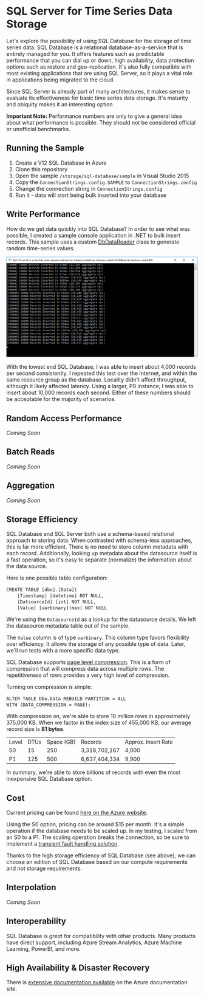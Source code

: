 # SQL Server for Time Series Data Storage

Let's explore the possibility of using SQL Database for the storage of time series data. SQL Database is a relational database-as-a-service that is entirely managed for you. It offers features such as predictable performance that you can dial up or down, high availability, data protection options such as restore and geo-replication. It's also fully compatible with most existing applications that are using SQL Server, so it plays a vital role in applications being migrated to the cloud.

Since SQL Server is already part of many architectures, it makes sense to evaluate its effectiveness for basic time series data storage. It's maturity and obiquity makes it an interesting option.

**Important Note:** Performance numbers are only to give a general idea about what performance is possible. They should not be considered official or unofficial benchmarks.

## Running the Sample

1. Create a V12 SQL Database in Azure
1. Clone this repository
1. Open the sample `/storage/sql-database/sample` in Visual Studio 2015
1. Copy the `ConnectionStrings.config.SAMPLE` to `ConnectionStrings.config`
1. Change the connection string in `ConnectionStrings.config`
1. Run it - data will start being bulk inserted into your database

## Write Performance

How do we get data quickly into SQL Database? In order to see what was possible, I created a sample console application in .NET to bulk insert records. This sample uses a custom [DbDataReader](https://msdn.microsoft.com/en-us/library/system.data.common.dbdatareader(v=vs.110).aspx) class to generate random time-series values.

![Bulk Insert Performance Screenshot](bulk-insert-performance-screenshot.jpg)

With the lowest end SQL Database, I was able to insert about 4,000 records per second consistently. I repeated this test over the internet, and within the same resource group as the database. Locality didn't affect throughput, although it likely affected latency. Using a larger, P0 instance, I was able to insert about 10,000 records each second. Either of these numbers should be acceptable for the majority of scenarios.


## Random Access Performance

*Coming Soon*

## Batch Reads

*Coming Soon*

## Aggregation

*Coming Soon*

## Storage Efficiency

SQL Database and SQL Server both use a schema-based relational approach to storing data. When contrasted with schema-less approaches, this is far more efficient. There is no need to store column metadata with each record. Additionally, looking up metadata about the datasource itself is a fast operation, so it's easy to separate (normalize) the information about the data source.

Here is one possible table configuration:

    CREATE TABLE [dbo].[Data](
        [Timestamp] [datetime] NOT NULL,
        [DatsourceId] [int] NOT NULL,
        [Value] [varbinary](max) NOT NULL
        
We're using the `DatasourceId` as a lookup for the datasource details. We left the datasource metadata table out of the sample.

The `Value` column is of type `varbinary`. This column type favors flexibility over efficiency. It allows the storage of any possible type of data. Later, we'll run tests with a more specific data type.

SQL Database supports [page level compression](https://msdn.microsoft.com/en-us/library/cc280464.aspx). This is a form of compression that will compress data across multiple rows. The repetitiveness of rows provides a very high level of compression.

Turning on compression is simple:

    ALTER TABLE Dbo.Data REBUILD PARTITION = ALL
    WITH (DATA_COMPRESSION = PAGE);
    
With compression on, we're able to store 10 million rows in approximately 375,000 KB. When we factor in the index size of 455,000 KB, our average record size is **81 bytes**.

<table>
    <tr>
        <td>Level</td>
        <td>DTUs</td>
        <td>Space (GB)</td>
        <td>Records</td>
        <td>Approx. Insert Rate</td>
    </tr>
    <tr>
        <td>S0</td>
        <td>15</td>
        <td>250</td>
        <td>3,318,702,167</td>
        <td>4,000</td>
    </tr>
    <tr>
        <td>P1</td>
        <td>125</td>
        <td>500</td>
        <td>6,637,404,334</td>
        <td>9,900</td>
    </tr>
</table>

In summary, we're able to store billions of records with even the most inexpensive SQL Database option.

## Cost

Current pricing can be found [here on the Azure website](https://azure.microsoft.com/en-us/pricing/details/sql-database/?b=16.50).

Using the S0 option, pricing can be around $15 per month. It's a simple operation if the database needs to be scaled up. In my testing, I scaled from an S0 to a P1. The scaling operation breaks the connection, so be sure to implement a [transient fault handling solution](https://msdn.microsoft.com/en-us/library/hh680934%28v=pandp.50%29.aspx).

Thanks to the high storage efficiency of SQL Database (see above), we can choose an edition of SQL Database based on our compute requirements and not storage requirements.

## Interpolation

*Coming Soon*

## Interoperability

SQL Database is *great* for compatibility with other products. Many products have direct support, including Azure Stream Analytics, Azure Machine Learning, PowerBI, and more.

## High Availability & Disaster Recovery

There is [extensive documentation available](https://azure.microsoft.com/en-us/documentation/articles/sql-database-business-continuity/) on the Azure documentation site.